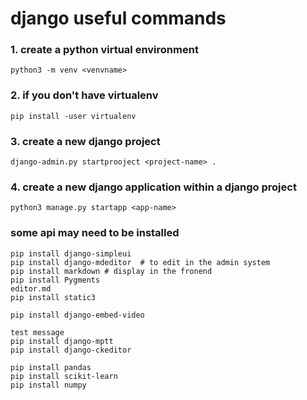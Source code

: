 # django useful commands

### 1. create a python virtual environment
```.python
python3 -m venv <venvname>
```

### 2. if you don't have virtualenv
```.env
pip install -user virtualenv

```

### 3. create a new django project

```.env
django-admin.py startprooject <project-name> .
```

### 4. create a new django application within a django project

```.env
python3 manage.py startapp <app-name>
```

### some api may need to be installed
```.env
pip install django-simpleui
pip install django-mdeditor  # to edit in the admin system
pip install markdown # display in the fronend
pip install Pygments 
editor.md 
pip install static3

pip install django-embed-video

test message
pip install django-mptt
pip install django-ckeditor

pip install pandas
pip install scikit-learn
pip install numpy
```